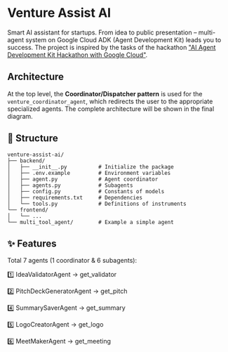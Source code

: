 # Venture Assist AI

Smart AI assistant for startups. From idea to public presentation – multi-agent system on Google Cloud ADK (Agent Development Kit) leads you to success. The project is inspired by the tasks of the hackathon ["AI Agent Development Kit Hackathon with Google Cloud"](https://googlecloudmultiagents.devpost.com/).

## Architecture

At the top level, the **Coordinator/Dispatcher pattern** is used for the `venture_coordinator_agent`, which redirects the user to the appropriate specialized agents. The complete architecture will be shown in the final diagram.


## 📁 Structure

```
venture-assist-ai/
├── backend/
│   ├── __init__.py          # Initialize the package
│   ├── .env.example         # Environment variables
│   ├── agent.py             # Agent coordinator
│   ├── agents.py            # Subagents
│   ├── config.py            # Constants of models
│   ├── requirements.txt     # Dependencies
│   └── tools.py             # Definitions of instruments
└── frontend/
│   └── ...
└── multi_tool_agent/        # Example a simple agent
```

## ✨ Features

Total 7 agents (1 coordinator & 6 subagents):

1️⃣ IdeaValidatorAgent		-> get_validator

2️⃣ PitchDeckGeneratorAgent	-> get_pitch

4️⃣ SummarySaverAgent		-> get_summary

5️⃣ LogoCreatorAgent		-> get_logo

6️⃣ MeetMakerAgent		    -> get_meeting